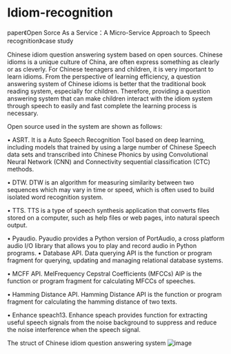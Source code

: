 # Idiom-recognition
paper《Open Sorce As a Service：A Micro-Service Approach to Speech recognition》case study 
  
  
  Chinese idiom question answering system based on open sources.
Chinese idioms is a unique culture of China, are often express
something as clearly or as cleverly. For Chinese teenagers
and children, it is very important to learn idioms. From
the perspective of learning efficiency, a question answering
system of Chinese idioms is better that the traditional book
reading system, especially for children. Therefore, providing
a question answering system that can make children interact
with the idiom system through speech to easily and fast
complete the learning process is necessary.

Open source used in the system are shown as follows:

•  ASRT. It is a Auto Speech Recognition Tool based on
deep learning, including models that trained by using a
large number of Chinese Speech data sets and transcribed
into Chinese Phonics by using Convolutional Neural Network (CNN) and Connectivity sequential classification
(CTC) methods.

• DTW. DTW is an algorithm for measuring similarity
between two sequences which may vary in time or speed,
which is often used to build isolated word recognition
system.

• TTS. TTS is a type of speech synthesis application that
converts files stored on a computer, such as help files or
web pages, into natural speech output.

• Pyaudio. Pyaudio provides a Python version of PortAudio, a cross platform audio I/O library that allows you to
play and record audio in Python programs.
• Database API. Data querying API is the function or
program fragment for querying, updating and managing
relational database systems.

• MCFF API. MelFrequency Cepstral Coefficients
(MFCCs) AIP is the function or program fragment for
calculating MFCCs of speeches.

• Hamming Distance API. Hamming Distance API is the
function or program fragment for calculating the hamming distance of two texts.

• Enhance speach13. Enhance speach provides function for
extracting useful speech signals from the noise background to suppress and reduce the noise interference
when the speech signal.

The struct of Chinese idiom question answering system
![image](https://user-images.githubusercontent.com/75936827/180236472-9d197e05-1965-44d3-8088-046439b678be.png)


